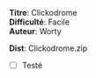 **Titre**: Clickodrome <br>
**Difficulté**: Facile <br>
**Auteur**: Worty <br>

**Dist**: Clickodrome.zip 

- [ ] Testé
